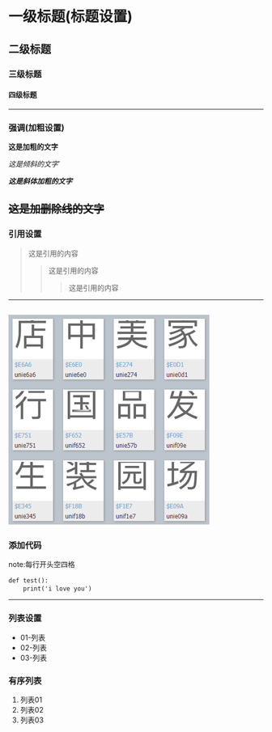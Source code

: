 # 一级标题(标题设置)
## 二级标题
### 三级标题
#### 四级标题
------
### 强调(加粗设置)
**这是加粗的文字**

*这是倾斜的文字*`

***这是斜体加粗的文字***

~~这是加删除线的文字~~
-------------
### 引用设置
>这是引用的内容
>>这是引用的内容
>>>这是引用的内容
--------------
![test](https://github.com/Foxgeek36/markdownTest_01/blob/master/img/ocr.PNG "img test")
------------
### 添加代码
note:每行开头空四格

    def test():
        print('i love you')
--------
### 列表设置
+ 01-列表
+ 02-列表
+ 03-列表

### 有序列表
1. 列表01
2. 列表02
3. 列表03
